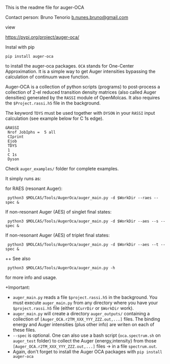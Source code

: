 This is the readme file for auger-OCA

Contact person: Bruno Tenorio
b.nunes.bruno@gmail.com

view

https://pypi.org/project/auger-oca/

Instal with pip
```
pip install auger-oca
```
to install the auger-oca packages.
 `OCA` stands for One-Center Approximation. It is a simple way to get Auger intensities bypassing the
 calculation of continuum wave function.
 
 Auger-OCA is a collection of python scripts (programs) to post-process a collection
 of 2-el reduced transition density matrices (also called Auger densities) generated 
 by the `RASSI` module of OpenMolcas. It also requires the `$Project.rassi.h5` file in the background.

 The keyword `TDYS` must be used together with `DYSON` in your `RASSI` input calculation (see example below
 for C 1s edge).

```
&RASSI
 Nrof JobIphs =  5 all
 CIprint
 Ejob
 TDYS
 1
 C 1s
 Dyson
```

Check `auger_examples/` folder for complete examples.

It simply runs as:

 for RAES (resonant Auger):
```
 python3 $MOLCAS/Tools/AugerOca/auger_main.py -d $WorkDir --raes --spec &
```
 If non-resonant Auger (AES) of singlet final states:
```
 python3 $MOLCAS/Tools/AugerOca/auger_main.py -d $WorkDir --aes --s --spec &
```
 If non-resonant Auger (AES) of triplet final states:
```
 python3 $MOLCAS/Tools/AugerOca/auger_main.py -d $WorkDir --aes --t --spec &
```

++ See also
```
 python3 $MOLCAS/Tools/AugerOca/auger_main.py -h
```
 for more info and usage. 

+Important:

- `auger_main.py` reads a file `$project.rassi.h5` in the background. You must execute `auger_main.py`
 from any directory where you have your `$project.rassi.h5` file (either `$CurrDir` or `$WorkDir` work).
- `auger_main.py` will create a directory `auger_outputs/` containing a collection of
 `[Auger_OCA.r2TM_XXX_YYY_ZZZ.out,...]` files. The binding energy and Auger intensities (plus other info)
 are writen on each of these files.
- `--spec` is optional. One can also use a bash script (`oca.spectrum.sh` on `auger_test` folder) to collect the Auger {energy,intensity}
 from those `[Auger_OCA.r2TM_XXX_YYY_ZZZ.out,...]` files -> in a file `spectrum.out`.
- Again, don't forget to install the Auger OCA packages with `pip install auger-oca`
